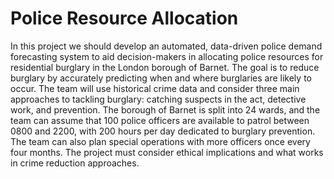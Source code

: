 # Police Resource Allocation
In this project we should develop an automated, data-driven police demand forecasting system to aid decision-makers in allocating police resources for residential burglary in the London borough of Barnet. The goal is to reduce burglary by accurately predicting when and where burglaries are likely to occur. The team will use historical crime data and consider three main approaches to tackling burglary: catching suspects in the act, detective work, and prevention. The borough of Barnet is split into 24 wards, and the team can assume that 100 police officers are available to patrol between 0800 and 2200, with 200 hours per day dedicated to burglary prevention. The team can also plan special operations with more officers once every four months. The project must consider ethical implications and what works in crime reduction approaches.
